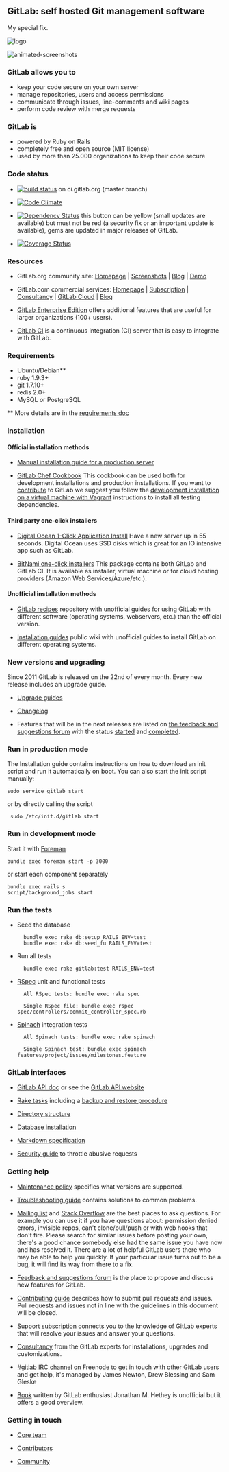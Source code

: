## GitLab: self hosted Git management software

My special fix.

![logo](https://raw.github.com/gitlabhq/gitlabhq/master/public/gitlab_logo.png)

![animated-screenshots](https://gist.github.com/fnkr/2f9badd56bfe0ed04ee7/raw/4f48806fbae97f556c2f78d8c2d299c04500cb0d/compiled.gif)

### GitLab allows you to
 * keep your code secure on your own server
 * manage repositories, users and access permissions
 * communicate through issues, line-comments and wiki pages
 * perform code review with merge requests

### GitLab is

* powered by Ruby on Rails
* completely free and open source (MIT license)
* used by more than 25.000 organizations to keep their code secure

### Code status

* [![build status](http://ci.gitlab.org/projects/1/status.png?ref=master)](http://ci.gitlab.org/projects/1?ref=master) on ci.gitlab.org (master branch)

* [![Code Climate](https://codeclimate.com/github/gitlabhq/gitlabhq.png)](https://codeclimate.com/github/gitlabhq/gitlabhq)

* [![Dependency Status](https://gemnasium.com/gitlabhq/gitlabhq.png)](https://gemnasium.com/gitlabhq/gitlabhq) this button can be yellow (small updates are available) but must not be red (a security fix or an important update is available), gems are updated in major releases of GitLab.

* [![Coverage Status](https://coveralls.io/repos/gitlabhq/gitlabhq/badge.png?branch=master)](https://coveralls.io/r/gitlabhq/gitlabhq)

### Resources

* GitLab.org community site: [Homepage](http://gitlab.org) | [Screenshots](http://gitlab.org/screenshots/) | [Blog](http://blog.gitlab.org/) | [Demo](http://demo.gitlabhq.com/users/sign_in)

* GitLab.com commercial services: [Homepage](http://www.gitlab.com/) | [Subscription](http://www.gitlab.com/subscription/) | [Consultancy](http://www.gitlab.com/consultancy/) | [GitLab Cloud](http://www.gitlab.com/cloud/) | [Blog](http://blog.gitlab.com/)

* [GitLab Enterprise Edition](https://www.gitlab.com/features/) offers additional features that are useful for larger organizations (100+ users).

* [GitLab CI](https://github.com/gitlabhq/gitlab-ci/blob/master/README.md) is a continuous integration (CI) server that is easy to integrate with GitLab.

### Requirements

* Ubuntu/Debian**
* ruby 1.9.3+
* git 1.7.10+
* redis 2.0+
* MySQL or PostgreSQL

** More details are in the [requirements doc](doc/install/requirements.md)

### Installation

#### Official installation methods

* [Manual installation guide for a production server](doc/install/installation.md)

* [GitLab Chef Cookbook](https://gitlab.com/gitlab-org/cookbook-gitlab/blob/master/README.md) This cookbook can be used both for development installations and production installations. If you want to [contribute](CONTRIBUTE.md) to GitLab we suggest you follow the [development installation on a virtual machine with Vagrant](https://gitlab.com/gitlab-org/cookbook-gitlab/blob/master/doc/development.md) instructions to install all testing dependencies.

#### Third party one-click installers

* [Digital Ocean 1-Click Application Install](https://www.digitalocean.com/blog_posts/host-your-git-repositories-in-55-seconds-with-gitlab) Have a new server up in 55 seconds. Digital Ocean uses SSD disks which is great for an IO intensive app such as GitLab.

* [BitNami one-click installers](http://bitnami.com/stack/gitlab) This package contains both GitLab and GitLab CI. It is available as installer, virtual machine or for cloud hosting providers (Amazon Web Services/Azure/etc.).

#### Unofficial installation methods

* [GitLab recipes](https://github.com/gitlabhq/gitlab-recipes) repository with unofficial guides for using GitLab with different software (operating systems, webservers, etc.) than the official version.

* [Installation guides](https://github.com/gitlabhq/gitlab-public-wiki/wiki/Unofficial-Installation-Guides) public wiki with unofficial guides to install GitLab on different operating systems.

### New versions and upgrading

Since 2011 GitLab is released on the 22nd of every month. Every new release includes an upgrade guide.

* [Upgrade guides](doc/update)

* [Changelog](CHANGELOG)

* Features that will be in the next releases are listed on [the feedback and suggestions forum](http://feedback.gitlab.com/forums/176466-general) with the status [started](http://feedback.gitlab.com/forums/176466-general/status/796456) and [completed](http://feedback.gitlab.com/forums/176466-general/status/796457).

### Run in production mode

The Installation guide contains instructions on how to download an init script and run it automatically on boot. You can also start the init script manually:

    sudo service gitlab start

or by directly calling the script

     sudo /etc/init.d/gitlab start

### Run in development mode

Start it with [Foreman](https://github.com/ddollar/foreman)

    bundle exec foreman start -p 3000

or start each component separately

    bundle exec rails s
    script/background_jobs start

### Run the tests

* Seed the database

        bundle exec rake db:setup RAILS_ENV=test
        bundle exec rake db:seed_fu RAILS_ENV=test

* Run all tests

        bundle exec rake gitlab:test RAILS_ENV=test

* [RSpec](http://rspec.info/) unit and functional tests

        All RSpec tests: bundle exec rake spec

        Single RSpec file: bundle exec rspec spec/controllers/commit_controller_spec.rb

* [Spinach](https://github.com/codegram/spinach) integration tests

        All Spinach tests: bundle exec rake spinach

        Single Spinach test: bundle exec spinach features/project/issues/milestones.feature


### GitLab interfaces

* [GitLab API doc](doc/api/README.md) or see the [GitLab API website](http://api.gitlab.org/)

* [Rake tasks](doc/raketasks) including a [backup and restore procedure](doc/raketasks/backup_restore.md)

* [Directory structure](doc/install/structure.md)

* [Database installation](doc/install/databases.md)

* [Markdown specification](doc/markdown/markdown.md)

* [Security guide](doc/security/rack_attack.md) to throttle abusive requests

### Getting help

* [Maintenance policy](MAINTENANCE.md) specifies what versions are supported.

* [Troubleshooting guide](https://github.com/gitlabhq/gitlab-public-wiki/wiki/Trouble-Shooting-Guide) contains solutions to common problems.

* [Mailing list](https://groups.google.com/forum/#!forum/gitlabhq) and [Stack Overflow](http://stackoverflow.com/questions/tagged/gitlab) are the best places to ask questions. For example you can use it if you have questions about: permission denied errors, invisible repos, can't clone/pull/push or with web hooks that don't fire. Please search for similar issues before posting your own, there's a good chance somebody else had the same issue you have now and has resolved it. There are a lot of helpful GitLab users there who may be able to help you quickly. If your particular issue turns out to be a bug, it will find its way from there to a fix.

* [Feedback and suggestions forum](http://feedback.gitlab.com) is the place to propose and discuss new features for GitLab.

* [Contributing guide](https://github.com/gitlabhq/gitlabhq/blob/master/CONTRIBUTING.md) describes how to submit pull requests and issues. Pull requests and issues not in line with the guidelines in this document will be closed.

* [Support subscription](http://www.gitlab.com/subscription/) connects you to the knowledge of GitLab experts that will resolve your issues and answer your questions.

* [Consultancy](http://www.gitlab.com/consultancy/) from the GitLab experts for installations, upgrades and customizations.

* [#gitlab IRC channel](http://www.freenode.net/) on Freenode to get in touch with other GitLab users and get help, it's managed by James Newton, Drew Blessing and Sam Gleske

* [Book](http://www.packtpub.com/gitlab-repository-management/book) written by GitLab enthusiast Jonathan M. Hethey is unofficial but it offers a good overview.


### Getting in touch

* [Core team](http://gitlab.org/team/)

* [Contributors](http://contributors.gitlab.org/)

* [Community](http://gitlab.org/community/)
